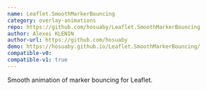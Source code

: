 ```yaml
---
name: Leaflet.SmoothMarkerBouncing
category: overlay-animations
repo: https://github.com/hosuaby/Leaflet.SmoothMarkerBouncing
author: Alexei KLENIN
author-url: https://github.com/hosuaby
demo: https://hosuaby.github.io/Leaflet.SmoothMarkerBouncing/
compatible-v0:
compatible-v1: true
---
```


Smooth animation of marker bouncing for Leaflet.
